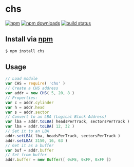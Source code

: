 # chs
[![npm](http://img.shields.io/npm/v/chs.svg?style=flat-square)](https://npmjs.com/chs)
[![npm downloads](http://img.shields.io/npm/dm/chs.svg?style=flat-square)](https://npmjs.com/chs)
[![build status](http://img.shields.io/travis/jhermsmeier/node-chs.svg?style=flat-square)](https://travis-ci.org/jhermsmeier/node-chs)

## Install via [npm](https://npmjs.com)

```sh
$ npm install chs
```

## Usage

```js
// Load module
var CHS = require( 'chs' )
// Create a CHS address
var addr = new CHS( 5, 20, 8 )
// Properties:
var c = addr.cylinder
var h = addr.head
var s = addr.sector
// Convert to an LBA (Logical Block Address)
var lba = addr.toLBA( headsPerTrack, sectorsPerTrack )
var lba = addr.toLBA( 12, 32 )
// Set it to an LBA
addr.setLBA( lba, headsPerTrack, sectorsPerTrack )
addr.setLBA( 3150, 16, 63 )
// Get it as a buffer
var buf = addr.buffer
// Set from buffer
addr.buffer = new Buffer([ 0xFE, 0xFF, 0xFF ])
```
